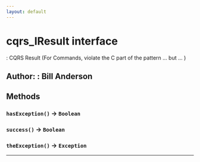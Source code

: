 ```yaml
---
layout: default
---
```

# cqrs_IResult interface

: CQRS Result (For Commands, violate the C part of the pattern ... but ... )


**Author:** : Bill Anderson
---
## Methods
### `hasException()` → `Boolean`
### `success()` → `Boolean`
### `theException()` → `Exception`
---
